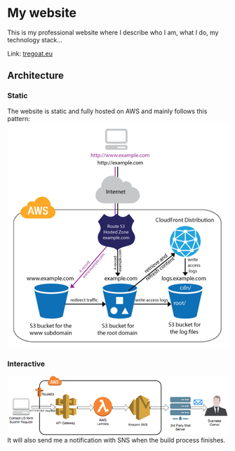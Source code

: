 # My website
This is my professional website where I describe who I am, what I do,
my technology stack...

Link: [tregoat.eu](https://tregoat.eu)

## Architecture
### Static
The website is static and fully hosted on AWS and mainly follows this pattern:
![image info](readme_images/main_project_flow.png)

### Interactive
![image info](readme_images/contact_me_flow.png)
It will also send me a notification with SNS when the build process finishes.